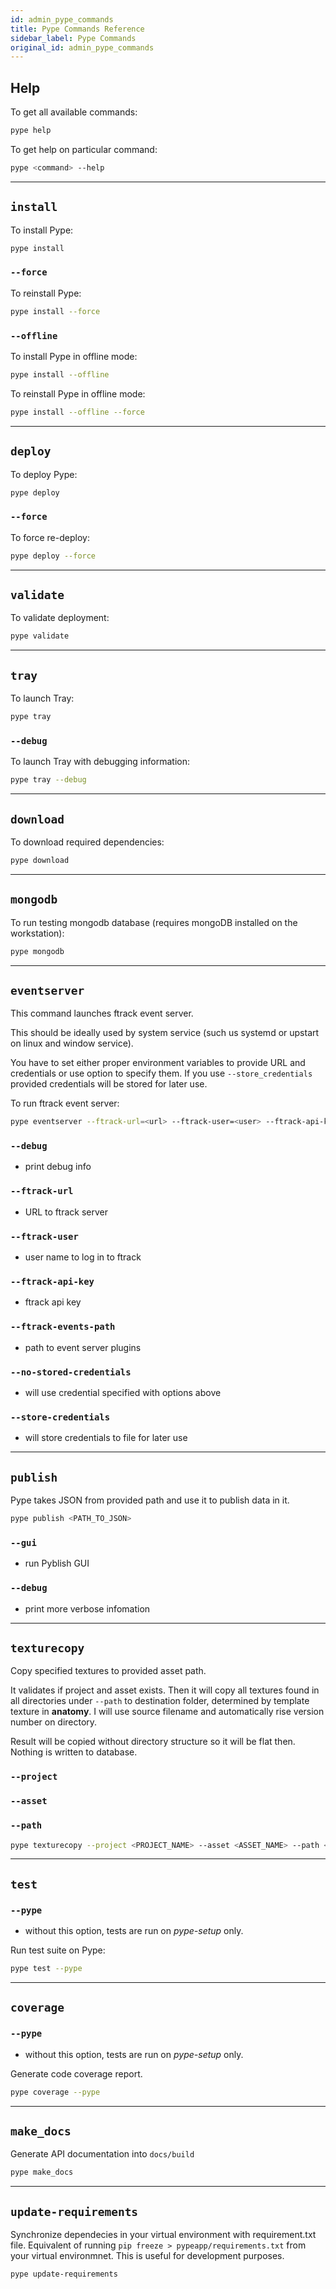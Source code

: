 ```yaml
---
id: admin_pype_commands
title: Pype Commands Reference
sidebar_label: Pype Commands
original_id: admin_pype_commands
---
```




## Help

To get all available commands:
```sh
pype help
```

To get help on particular command:
```sh
pype <command> --help
```

--------------------

## `install`

To install Pype:

```sh
pype install
```

### `--force`

To reinstall Pype:
```sh
pype install --force
```

### `--offline`

To install Pype in offline mode:
```sh
pype install --offline
```

To reinstall Pype in offline mode:
```sh
pype install --offline --force
```

--------------------

## `deploy`

To deploy Pype:
```sh
pype deploy
```

### `--force`

To force re-deploy:
```sh
pype deploy --force
```
---------------------------

## `validate`

To validate deployment:
```sh
pype validate
```

--------------------

## `tray`

To launch Tray:
```sh
pype tray
```

### `--debug`

To launch Tray with debugging information:
```sh
pype tray --debug
```

--------------------

## `download`

To download required dependencies:
```sh
pype download
```

--------------------

## `mongodb`

To run testing mongodb database (requires mongoDB installed on the workstation):
```sh
pype mongodb
```

--------------------

## `eventserver`

This command launches ftrack event server.

This should be ideally used by system service (such us systemd or upstart
on linux and window service).

You have to set either proper environment variables to provide URL and
credentials or use option to specify them. If you use `--store_credentials`
provided credentials will be stored for later use.

To run ftrack event server:
```sh
pype eventserver --ftrack-url=<url> --ftrack-user=<user> --ftrack-api-key=<key> --ftrack-events-path=<path> --no-stored-credentials --store-credentials
```

### `--debug`
- print debug info

### `--ftrack-url`
- URL to ftrack server

### `--ftrack-user`
- user name to log in to ftrack

### `--ftrack-api-key`
- ftrack api key

### `--ftrack-events-path`
- path to event server plugins

### `--no-stored-credentials`
- will use credential specified with options above

### `--store-credentials`
- will store credentials to file for later use

--------------------

## `publish`

Pype takes JSON from provided path and use it to publish data in it.
```sh
pype publish <PATH_TO_JSON>
```

### `--gui`
- run Pyblish GUI

### `--debug`
- print more verbose infomation

--------------------

## `texturecopy`

Copy specified textures to provided asset path.

It validates if project and asset exists. Then it will
copy all textures found in all directories under `--path` to destination
folder, determined by template texture in **anatomy**. I will use source
filename and automatically rise version number on directory.

Result will be copied without directory structure so it will be flat then.
Nothing is written to database.

### `--project`

### `--asset`

### `--path`

```sh
pype texturecopy --project <PROJECT_NAME> --asset <ASSET_NAME> --path <PATH_TO_JSON>
```

--------------------

## `test`

### `--pype`
- without this option, tests are run on *pype-setup* only.

Run test suite on Pype:
```sh
pype test --pype
```
--------------------

## `coverage`

### `--pype`
- without this option, tests are run on *pype-setup* only.

Generate code coverage report.
```sh
pype coverage --pype
```

--------------------

## `make_docs`

Generate API documentation into `docs/build`
```sh
pype make_docs
```

--------------------

## `update-requirements`

Synchronize dependecies in your virtual environment with requirement.txt file.
Equivalent of running `pip freeze > pypeapp/requirements.txt` from your virtual
environmnet. This is useful for development purposes.

```sh
pype update-requirements
```
